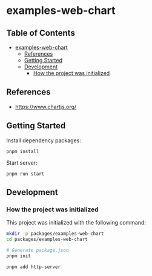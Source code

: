 # examples-web-chart

## Table of Contents <!-- omit in toc -->

- [examples-web-chart](#examples-web-chart)
  - [References](#references)
  - [Getting Started](#getting-started)
  - [Development](#development)
    - [How the project was initialized](#how-the-project-was-initialized)

## References

- <https://www.chartjs.org/>

## Getting Started

Install dependency packages:

```shell
pnpm install
```

Start server:

```shell
pnpm run start
```

## Development

### How the project was initialized

This project was initialized with the following command:

```sh
mkdir -p packages/examples-web-chart
cd packages/examples-web-chart

# Generate package.json
pnpm init

pnpm add http-server
```
